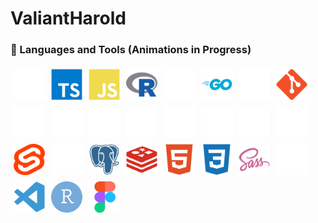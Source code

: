 # ValiantHarold

<!--
**ValiantHarold/ValiantHarold** is a ✨ _special_ ✨ repository because its `README.md` (this file) appears on your GitHub profile.

Here are some ideas to get you started:

- 🔭 I’m currently working on ...
- 🌱 I’m currently learning ...
- 👯 I’m looking to collaborate on ...
- 🤔 I’m looking for help with ...
- 💬 Ask me about ...
- 📫 How to reach me: ...
- 😄 Pronouns: ...
- ⚡ Fun fact: ...
-->

### 🧰 Languages and Tools (Animations in Progress)

<div style="display: flex; flex-direction: row; flex-wrap: wrap;">

   <!-- Languages -->
   <img alt="Python" width="50px" style="padding:5px;" src="./foreign/python.svg" />
   <img alt="TypeScript" width="50px" style="padding:5px;" src="./foreign/typeScript.svg" />
   <img alt="JavaScript" width="50px" style="padding:5px;" src="./foreign/javaScript.svg" />
   <img alt="R" width="50px" style="padding:5px;" src="./foreign/r.svg" />
   <img alt="Lua" width="50px" style="padding:5px;" src="./foreign/lua.svg" />
   <img alt="Go" width="50px" style="padding:5px;" src="./foreign/go.svg" />
   <img alt="Rust" width="50px" style="padding:5px;" src="./foreign/rust.svg" />

   <!-- Source Control -->
   <img alt="Git" width="50px" style="padding:5px;" src="./foreign/git.svg" />
   <img alt="Github" width="50px" style="padding:5px;" src="./foreign/github.svg" />
   <img alt="Docker" width="50px" style="padding:5px;" src="./foreign/docker.svg" />

   <!-- Technologies -->
   <img alt="Pandas" width="50px" style="padding:5px;" src="./foreign/pandas.svg" />
   <img alt="NodeJS" width="50px" style="padding:5px;" src="./foreign/nodejs.svg" />
   <img alt="Express" width="50px" style="padding:5px;" src="./foreign/express.svg" />
   <img alt="React" width="50px" style="padding:5px;" src="./foreign/react.svg" />
   <img alt="Nextjs" width="50px" style="padding:5px;" src="./foreign/nextjs.svg" />
   <img alt="Angular" width="50px" style="padding:5px;" src="./foreign/angular.svg" />
   <img alt="Svelte" width="50px" style="padding:5px;" src="./foreign/svelte.svg" />

   <!-- Databases -->
   <img alt="MongoDB" width="50px" style="padding:5px;" src="./foreign/mongodb.svg" />
   <img alt="Postgresql" width="50px" style="padding:5px;" src="./foreign/postgresql.svg" />
   <img alt="Redis" width="50px" style="padding:5px;" src="./foreign/redis.svg" />

   <!-- Building Blocks -->
   <img alt="HTML" width="50px" style="padding:5px;" src="./foreign/html.svg" />
   <img alt="CSS" width="50px" style="padding:5px;" src="./foreign/css.svg" />
   <img alt="Sass" width="50px" style="padding:5px;" src="./foreign/sass.svg" />
   <img alt="Tailwindcss" width="50px" style="padding:5px;" src="./foreign/tailwindcss.svg" />

   <!-- Tools -->
   <img alt="Vscode" width="50px" style="padding:5px;" src="./foreign/vscode.svg" />
   <img alt="Rstudio" width="50px" style="padding:5px;" src="./foreign/rstudio.svg" />
   <img alt="Figma" width="50px" style="padding:5px;" src="./foreign/figma.svg" />
</div>

<!-- ### 📊 Stats

<div style="display: flex; flex-direction: row; flex-wrap: wrap;">

   <picture>
      <source media="(prefers-color-scheme: dark)" srcset="https://github-readme-stats.vercel.app/api?username=ValiantHarold&count_private=true&show_icons=true&hide=stars&theme=tokyonight">
      <img alt="Most Used Languages" src="https://github-readme-stats.vercel.app/api?username=ValiantHarold&count_private=true&show_icons=true&hide=stars&theme=buefy" height=175 >
   </picture>

   <picture>
      <source media="(prefers-color-scheme: dark)" srcset="https://github-readme-stats.vercel.app/api/top-langs/?username=ValiantHarold&layout=compact&theme=tokyonight">
      <img alt="Most Used Languages" src="https://github-readme-stats.vercel.app/api/top-langs/?username=ValiantHarold&layout=compact&theme=buefy" height=175>
   </picture>
</div> -->

<!-- May use later -->
<!-- <img alt="Most Used Languages" src="https://github-readme-stats.vercel.app/api/pin/?username=ValiantHarold&repo=reponame" height=150 > -->
